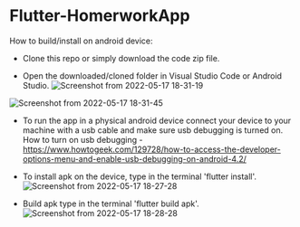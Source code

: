 # Flutter-HomerworkApp

How to build/install on android device:

- Clone this repo or simply download the code zip file.

- Open the downloaded/cloned folder in Visual Studio Code or Android Studio.
![Screenshot from 2022-05-17 18-31-19](https://user-images.githubusercontent.com/90063033/168817002-4bab4b3c-3553-40f2-bcbe-44192ebc72a3.png)

![Screenshot from 2022-05-17 18-31-45](https://user-images.githubusercontent.com/90063033/168817019-8732ecab-9861-471d-9b2f-a30a3ed2e9b4.png)


- To run the app in a physical android device connect your device to your machine with a usb cable and make sure usb debugging is turned on. How to turn on usb debugging - https://www.howtogeek.com/129728/how-to-access-the-developer-options-menu-and-enable-usb-debugging-on-android-4.2/

- To install apk on the device, type in the terminal 'flutter install'.
![Screenshot from 2022-05-17 18-27-28](https://user-images.githubusercontent.com/90063033/168816385-26eb9625-04ed-4f91-adf0-f0e2e1485239.png)



- Build apk type in the terminal 'flutter build apk'.
![Screenshot from 2022-05-17 18-28-28](https://user-images.githubusercontent.com/90063033/168816401-dcd95602-50c5-43b7-89d1-081d0029441e.png)
